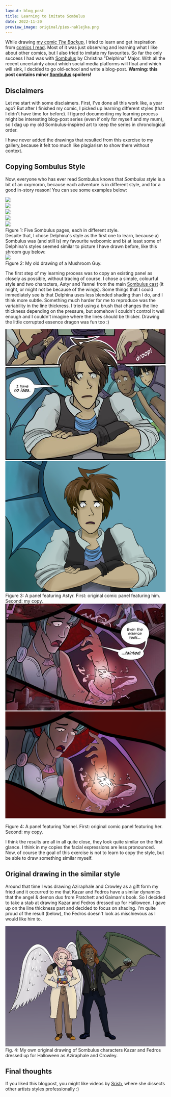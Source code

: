 ```yaml
---
layout: blog_post
title: Learning to imitate Sombulus
date: 2022-11-20
preview_image: original/pies-naklejka.png
---
```


While drawing [my comic *The Backup*](comic_pages/100.html), I tried to learn and get inspiration from [comics I read](favourites.html).
Most of it was just observing and learning what I like about other comics, but I also tried to imitate my favourites.
So far the only success I had was with [Sombulus](http://sombulus.com/) by Christina "Delphina" Major.
With all the recent uncertainty about which social media platforms will float and which will sink, I decided to go old-school and write a blog-post.
**Warning: this post contains minor [Sombulus](http://sombulus.com/) spoilers!**

## Disclaimers
Let me start with some disclaimers. First, I've done all this work like, a year ago? But after I finished my comic, I picked up learning different styles (that I didn't have time for before). I figured documenting my learning process might be interesting blog-post series (even if only for myself and my mum), so I dag up my old Sombulus-inspired art to keep the series in chronological order.

I have never added the drawings that resulted from this exercise to my gallery,because it felt too much like plagiarism to show them without context.

## Copying Sombulus Style

Now, everyone who has ever read Sombulus knows that *Sombulus style* is a bit of an oxymoron, because each adventure is in different style, and for a good in-story reason! You can see some examples below:
<div class="container">
    <div class="small-picture"> <img src="http://sombulus.com/comic/image/1"/>   </div>
    <div class="small-picture"> <img src="http://sombulus.com/comic/image/193"/>   </div>
    <div class="small-picture"> <img src="http://sombulus.com/comic/image/284"/>   </div>
    <div class="small-picture"> <img src="http://sombulus.com/comic/image/338"/>   </div>
    <div class="small-picture"> <img src="http://sombulus.com/comic/image/529"/>   </div>
    <div class="caption"> Figure 1: Five Sombulus pages, each in different style. </div>
</div>
Despite that, I chose Delphina's style as the first one to learn, because a) Sombulus was (and still is) my favourite webcomic and b) at least some of Delphina's styles seemed similar to picture I have drawn before, like this shroom guy below:
<div class="container">
  <div class="picture"> <img src="http://127.0.0.1:4000/original/pangrzyb.png"/>   </div>
<div class="caption"> Figure 2: My old drawing of a Mushroom Guy. </div>
</div>

The first step of my learning process was to copy an existing panel as closely as possible, without tracing of course. I chose a simple, colourful style and two characters, Astyr and Yannel from the main [Sombulus cast](http://sombulus.com/characters) (it might, or might not be because of the wings). Some things that I could immediately see is that Delphina uses less blended shading than I do, and I think more subtle. Something much harder for me to reproduce was the variability in the line thickness. I tried using a brush that changes the line thickness depending on the pressure, but somehow I couldn't control it well enough and I couldn't imagine where the lines should be thicker. Drawing the little corrupted essence dragon was fun too :)

<div  class="container">
  <div class="picture"><img src="/original/sombulus3.jpeg" />    </div>
  <div class="picture"><img src="/original/sombulus3_mine.png"/> </div>
<div class="caption"> Figure 3: A panel featuring Astyr. First: original comic panel featuring him. Second: my copy. </div>
</div>

<div  class="container">
 <div class="picture"> <img src="/original/sombulus2.jpeg"/>       </div>
 <div class="picture"> <img src="/original/sombulus2_mine.png" />   </div>
<p> Figure 4: A panel featuring Yannel. First: original comic panel featuring her. Second: my copy. </p>
</div>

I think the results are all in all quite close, they look quite similar on the first glance. I think in my copies the facial expressions are less pronounced. Now, of course the goal of this exercise is not to learn to copy the style, but be able to draw something similar myself.

## Original drawing in the similar style

Around that time I was drawing Aziraphale and Crowley as a gift form my fried and it occurred to me that Kazar and Fedros have a similar dynamics that the angel & demon duo from Pratchett and Gaiman's book. So I decided to take a stab at drawing Kazar and Fedros dressed up for Halloween. I gave up on the line thickness part and decided to focus on shading. I'm quite proud of the result (below), tho Fedros doesn't look as mischievous as I would like him to.

<div  class="container">
 <div class="full-page-picture" style="max-width: 800px"> <img src="/original/sombulus_cosplay.png"/> </div>
<div class="caption"> Fig. 4: My own original drawing of Sombulus characters Kazar and Fedros dressed up for Halloween as Aziraphale and Crowley. </div>
</div>

## Final thoughts

If you liked this blogpost, you might like videos by [Srish](https://www.youtube.com/@SrishCreates), where she dissects other artists styles professionally :)
